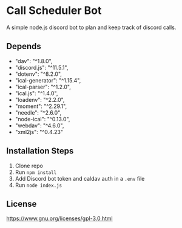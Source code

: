# Call Scheduler Bot
A simple node.js discord bot to plan and keep track of discord calls.

## Depends
- "dav": "^1.8.0",
- "discord.js": "^11.5.1",
- "dotenv": "^8.2.0",
- "ical-generator": "^1.15.4",
- "ical-parser": "^1.2.0",
- "ical.js": "^1.4.0",
- "loadenv": "^2.2.0",
- "moment": "^2.29.1",
- "needle": "^2.6.0",
- "node-ical": "^0.13.0",
- "webdav": "^4.6.0",
- "xml2js": "^0.4.23"

## Installation Steps

1. Clone repo
2. Run `npm install`
3. Add Discord bot token and caldav auth in a `.env` file
3. Run `node index.js`

## License
https://www.gnu.org/licenses/gpl-3.0.html